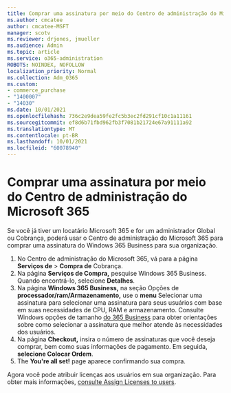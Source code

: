```yaml
---
title: Comprar uma assinatura por meio do Centro de administração do Microsoft 365
ms.author: cmcatee
author: cmcatee-MSFT
manager: scotv
ms.reviewer: drjones, jmueller
ms.audience: Admin
ms.topic: article
ms.service: o365-administration
ROBOTS: NOINDEX, NOFOLLOW
localization_priority: Normal
ms.collection: Adm_O365
ms.custom:
- commerce_purchase
- "1400007"
- "14030"
ms.date: 10/01/2021
ms.openlocfilehash: 736c2e9dea59fe2fc5b3ec2fd291cf10c1a11161
ms.sourcegitcommit: ef8d6b71fbd962fb3f7081b21724e67a91111a92
ms.translationtype: MT
ms.contentlocale: pt-BR
ms.lasthandoff: 10/01/2021
ms.locfileid: "60078940"
---
```

# <a name="buy-a-subscription-through-the-microsoft-365-admin-center"></a>Comprar uma assinatura por meio do Centro de administração do Microsoft 365

Se você já tiver um locatário Microsoft 365 e for um administrador [](https://go.microsoft.com/fwlink/p/?linkid=2024339) Global ou Cobrança, poderá usar o Centro de administração do Microsoft 365 para comprar uma assinatura do Windows 365 Business para sua organização.

1. No Centro de administração do Microsoft 365, vá para a página **Serviços de**  >  **Compra de** Cobrança.
2. Na página **Serviços de Compra,** pesquise Windows 365 Business. Quando encontrá-lo, selecione **Detalhes**.
3. Na página **Windows 365 Business,** na seção Opções de **processador/ram/Armazenamento,** use o **menu** Selecionar uma assinatura para selecionar uma assinatura para seus usuários com base em suas necessidades de CPU, RAM e armazenamento. Consulte Windows opções de tamanho [do 365 Business](https://docs.microsoft.com/microsoft-365/admin/setup/windows-365-business-sizing) para obter orientações sobre como selecionar a assinatura que melhor atende às necessidades dos usuários.
4. Na página **Checkout,** insira o número de assinaturas que você deseja comprar, bem como suas informações de pagamento. Em seguida, **selecione Colocar Ordem**.
5. The **You're all set!** page aparece confirmando sua compra.

Agora você pode atribuir licenças aos usuários em sua organização. Para obter mais informações, [consulte Assign Licenses to users](https://docs.microsoft.com/microsoft-365/admin/setup/get-started-windows-365-business#assign-licenses-to-users).
